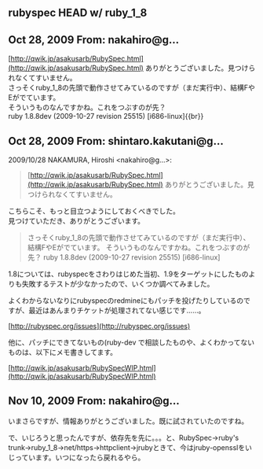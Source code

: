 ## rubyspec HEAD w/ ruby\_1\_8

## Oct 28, 2009 From: nakahiro@g...

[http://qwik.jp/asakusarb/RubySpec.html](http://qwik.jp/asakusarb/RubySpec.html) ありがとうございました。見つけられなくてすいません。  
さっそくruby\_1\_8の先頭で動作させてみているのですが（まだ実行中）、結構FやEがでています。  
そういうものなんですかね。これをつぶすのが先？  
ruby 1.8.8dev (2009-10-27 revision 25515) [i686-linux]{{br}}

## Oct 28, 2009 From: shintaro.kakutani@g...

2009/10/28 NAKAMURA, Hiroshi \<nakahiro@g...\>:

> [http://qwik.jp/asakusarb/RubySpec.html](http://qwik.jp/asakusarb/RubySpec.html) ありがとうございました。見つけられなくてすいません。

こちらこそ、もっと目立つようにしておくべきでした。  
見つけていただき、ありがとうございます。

> さっそくruby\_1\_8の先頭で動作させてみているのですが（まだ実行中）、結構FやEがでています。 そういうものなんですかね。これをつぶすのが先？ ruby 1.8.8dev (2009-10-27 revision 25515) [i686-linux]

1.8については、rubyspecをさわりはじめた当初、1.9をターゲットにしたものよりも失敗するテストが少なかったので、いくつか調べてみました。

よくわからないなりにrubyspecのredmineにもパッチを投げたりしているのですが、最近はあんまりチケットが処理されてない感じです……。

[http://rubyspec.org/issues](http://rubyspec.org/issues)

他に、パッチにできてないもの(ruby-dev で相談したものや、よくわかってないものは、以下にメモ書きしてます。

[http://qwik.jp/asakusarb/RubySpecWIP.html](http://qwik.jp/asakusarb/RubySpecWIP.html)

## Nov 10, 2009 From: nakahiro@g...

いまさらですが、情報ありがとうございました。既に試されていたのですね。

で、いじろうと思ったんですが、依存先を先に。。。と、RubySpec→ruby's  
trunk→ruby\_1\_8→net/https→httpclient→jrubyときて、今はjruby-opensslをいじっています。いつになったら戻れるやら。

